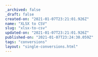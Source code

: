```yaml
---
_archived: false
_draft: false
created-on: "2021-01-07T23:21:01.926Z"
name: "XLSX to CSV"
slug: "xlsx-to-csv"
updated-on: "2021-01-07T23:21:01.926Z"
published-on: "2021-01-07T23:24:30.059Z"
tags: "conversions"
layout: "single-conversions.html"
---
```



